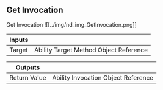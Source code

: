 ## Get Invocation
Get Invocation
![[../img/nd_img_GetInvocation.png]]

|Inputs||
|--|--|
| Target | Ability Target Method Object Reference |

|Outputs||
|--|--|
| Return Value | Ability Invocation Object Reference |
